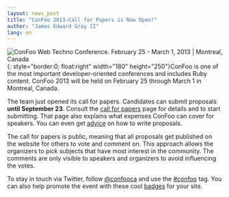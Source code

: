```yaml
---
layout: news_post
title: "ConFoo 2013—Call for Papers is Now Open!"
author: "James Edward Gray II"
lang: en
---
```


![ConFoo Web Techno Conference. February 25 - March  1, 2013 | Montreal, Canada](http://confoo.ca/images/propaganda/2013/en/t-ruby.jpg){: style="border:0; float:right" width="180" height="250"}ConFoo is one of the most important developer-oriented conferences and
includes Ruby content. ConFoo 2013 will be held on February 25 through
March 1 in Montreal, Canada.

The team just opened its call for papers. Candidates can submit
proposals **until September 23**. Consult the [call for papers][1] page
for details and to start submitting. That page also explains what
expenses ConFoo can cover for speakers. You can even get [advice][2] on
how to write proposals.

The call for papers is public, meaning that all proposals get published
on the website for others to vote and comment on. This approach allows
the organizers to pick subjects that have most interest in the
community. The comments are only visible to speakers and organizers to
avoid influencing the votes.

To stay in touch via Twitter, follow [@confooca][3] and use the
[#confoo][4] tag. You can also help promote the event with these cool
[badges][5] for your site.



[1]: http://confoo.ca/en/call-for-papers
[2]: http://confoo.ca/en/call-for-papers/guidelines
[3]: http://twitter.com/confooca
[4]: http://twitter.com/#!/search/%23confoo
[5]: http://confoo.ca/en/propaganda
